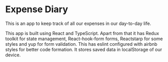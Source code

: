 # Expense Diary

This is an app to keep track of all our expenses in our day-to-day life.

This app is built using React and TypeScript. Apart from that it has Redux toolkit for state management, React-hook-form forms, Reactstarp for some styles and yup for form validation. This has eslint configured with airbnb styles for better code formation. It stores saved data in localStorage of our device.